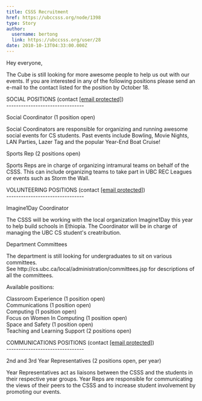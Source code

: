 ```yaml
---
title: CSSS Recruitment 
href: https://ubccsss.org/node/1398
type: Story
author:
  username: bertong
  link: https://ubccsss.org/user/28
date: 2010-10-13T04:33:00.000Z
---
```


<div class="field field-name-body field-type-text-with-summary field-label-hidden"><div class="field-items"><div class="field-item even"><p>Hey everyone,</p>
<p>The Cube is still looking for more awesome people to help us out with our events. If you are interested in any of the following positions please send an e-mail to the contact listed for the position by October 18.</p>
<p>SOCIAL POSITIONS (contact <a href="/cdn-cgi/l/email-protection" class="__cf_email__" data-cfemail="0177717241756964627463642f6260">[email&#xA0;protected]</a>)<br>
--------------------------------</p>
<p>Social Coordinator (1 position open)</p>
<p>Social Coordinators are responsible for organizing and running awesome social events for CS students. Past events include Bowling, Movie Nights, LAN Parties, Lazer Tag and the popular Year-End Boat Cruise!</p>
<p>Sports Rep (2 positions open)</p>
<p>Sports Reps are in charge of organizing intramural teams on behalf of the CSSS. This can include organizing teams to take part in UBC REC Leagues or events such as Storm the Wall.</p>
<p>VOLUNTEERING POSITIONS (contact <a href="/cdn-cgi/l/email-protection" class="__cf_email__" data-cfemail="97e1e7e1d7e3fff2f4e2f5f2b9f4f6">[email&#xA0;protected]</a>)<br>
--------------------------------</p>
<p>Imagine1Day Coordinator</p>
<p>The CSSS will be working with the local organization Imagine1Day this year to help build schools in Ethiopia. The Coordinator will be in charge of managing the UBC CS student&apos;s creatribution. </p>
<p>Department Committees</p>
<p>The department is still looking for undergraduates to sit on various committees.<br>
See http://cs.ubc.ca/local/administration/committees.jsp for descriptions of all the committees.</p>
<p>Available positions:</p>
<p>Classroom Experience (1 position open)<br>
Communications (1 position open)<br>
Computing  (1 position open)<br>
Focus on Women In Computing (1 position open)<br>
Space and Safety (1 position open)<br>
Teaching and Learning Support (2 positions open)</p>
<p>COMMUNICATIONS POSITIONS (contact <a href="/cdn-cgi/l/email-protection" class="__cf_email__" data-cfemail="acdadccfecd8c4c9cfd9cec982cfcd">[email&#xA0;protected]</a>)<br>
--------------------------------</p>
<p>2nd and 3rd Year Representatives (2 positions open, per year)</p>
<p>Year Representatives act as liaisons between the CSSS and the students in their respective year groups. Year Reps are responsible for communicating the views of their peers to the CSSS and to increase student involvement by promoting our events.</p>
</div></div></div>    <footer>
          </footer>